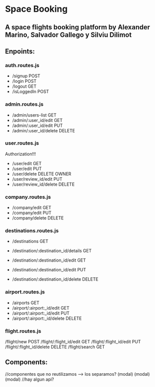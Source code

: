# Space Booking
## A space flights booking platform by Alexander Marino, Salvador Gallego y Silviu Dilimot

## Enpoints:

### auth.routes.js
- /signup POST 
- /login POST 
- /logout GET
- /isLoggedIn POST

### admin.routes.js 

- /admin/users-list GET
- /admin/:user_id/edit GET
- /admin/:user_id/edit PUT
- /admin/:user_id/delete DELETE 


### user.routes.js
Authorization!!!
- /user/edit GET 
- /user/edit PUT
- /user/delete DELETE
OWNER
- /user/review_id/edit PUT
- /user/review_id/delete DELETE

### company.routes.js
- /company/edit GET 
- /company/edit PUT
- /company/delete DELETE

### destinations.routes.js
- /destinations GET

- /destination/:destination_id/details GET
- /destination/:destination_id/edit GET
- /destination/:destination_id/edit PUT
- /destination/:destination_id/delete DELETE


### airport.routes.js
- /airports GET
- /airport/:airport:_id/edit GET
- /airport/:airport:_id/edit PUT
- /airport/:airport:_id/delete DELETE

### flight.routes.js
/flight/new POST
/flight/:flight_id/edit GET
/flight/:flight_id/edit PUT
/flight/:flight_id/delete DELETE
/flight/search GET





## Components:

<App>
    <Navigation/>
    <Footer/> //componentes que no reutilizamos --> los separamos?

<IndexPage/>
    <LoginForm/> (modal)
    <UserForm/> (modal)
    <CompanyForm/> (modal)
    <SearchBox/>
    <DestinationUsersList/>
        <DestinationCard/>
            <DestinationDetails/>  
    <LogoList/>
        <LogoCard/>
    <AdvantegesList/>
        <AdvantageCard/>
            <AdvantageDetails/>
    <Support/>
    <PopularDestinations/>
    <NewsList/>
        <NewsCard/>
            <NewsDetails/> //hay algun api? 


<AdminPage/>
    <Counter/>
    <Chart/>
    <MenuAdmin/>
        <UsersList />
            <UserCard /> 
                <UserDetails/>
        <CompaniesList />
            <CompanyCard />
                <CompanyDetails/>
        <FlightsList />
            <FlightCard />
                <FlightDetails/>
        <DestinationsAdminList />
            <DestinationCard />
                <DestinationDetails/>
        <AirportsList />
            <AirportCard />
                <AirportDetails/>






